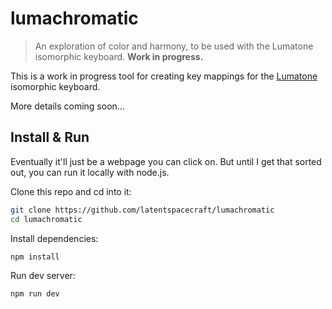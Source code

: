# lumachromatic

> An exploration of color and harmony, to be used with the Lumatone isomorphic keyboard. **Work in progress.**

This is a work in progress tool for creating key mappings for the [Lumatone](https://lumatone.io) isomorphic keyboard.

More details coming soon...

## Install & Run

Eventually it'll just be a webpage you can click on. But until I get that sorted out, you can run it locally with node.js.

Clone this repo and cd into it:

```bash
git clone https://github.com/latentspacecraft/lumachromatic
cd lumachromatic
```

Install dependencies:

```bash
npm install
```

Run dev server:

```bash
npm run dev
```

